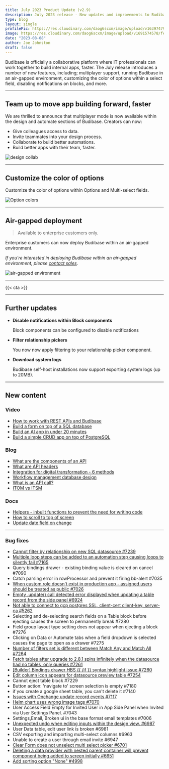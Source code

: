 ```yaml
---
title: July 2023 Product Update (v2.9)
description: July 2023 release - New updates and improvements to Budibase.
type: blog
layout: single
profilePic: https://res.cloudinary.com/daog6scxm/image/upload/v1639747995/cms/joe_illustration_gray_bg_e97wdl.jpg
image: https://res.cloudinary.com/daog6scxm/image/upload/v1691574578/features/design-collab.png
date: "2023-08-08"
author: Joe Johnston
draft: false
---
```


Budibase is officially a collaborative platform where IT professionals can work together to build internal apps, faster. The July release introduces a number of new features, including; multiplayer support, running Budibase in an air-gapped environment, customizing the color of options within a select field, disabling notifications on blocks, and more.

---



## Team up to move app building forward, faster

We are thrilled to announce that multiplayer mode is now available within the design and automate sections of Budibase. Creators can now:

- Give colleagues access to data.
- Invite teammates into your design process.
- Collaborate to build better automations.
- Build better apps with their team, faster.

![design collab](https://res.cloudinary.com/daog6scxm/image/upload/v1691574578/features/design-collab.webp)



---



## Customize the color of options

Customize the color of options within Options and Multi-select fields.

![Option colors](https://res.cloudinary.com/daog6scxm/image/upload/v1691501572/features/select-field_c76g47.webp)





---



## Air-gapped deployment

> Available to enterprise customers only.

Enterprise customers can now deploy Budibase within an air-gapped environment.

*If you're interested in deploying Budibase within an air-gapped environment, please [contact sales](https://budibase.com/contact/).*



![air-gapped environment](https://res.cloudinary.com/daog6scxm/image/upload/v1691582457/features/air_gap_psvdsh.webp)



---



{{< cta >}}


---



## Further updates

- **Disable notifications within Block components**
  
  Block components can be configured to disable notifications
  
- **Filter relationship pickers**
  
  You now now apply filtering to your relationship picker component.
  
- **Download system logs**
  
  Budibase self-host installations now support exporting system logs (up to 20MB).
  
  
  
  

---



## New content

### Video

- [How to work with REST APIs and Budibase](https://youtu.be/zeMVcx59IsE)
- [Build a form on top of a SQL database](https://youtu.be/PZQNxwMk0es)
- [Build an AI app in under 20 minutes](https://youtu.be/64l-sBltgnw)
- [Build a simple CRUD app on top of PostgreSQL](https://youtu.be/X6LgF15NqY0)

### Blog

- [What are the components of an API](https://budibase.com/blog/inside-it/what-are-the-components-of-an-api/)
- [What are API headers](https://budibase.com/blog/inside-it/api-headers/)
- [Integration for digital transformation - 6 methods](https://budibase.com/blog/automation/integration-digital-transformation/)
- [Workflow management database design](https://budibase.com/blog/data/workflow-management-database-design/)
- [What is an API call?](https://budibase.com/blog/app-building/what-is-an-api-call/)
- [ITOM vs ITSM](https://budibase.com/blog/inside-it/itom-vs-itsm/)



### Docs

- [Helpers - inbuilt functions to prevent the need for writing code](https://docs.budibase.com/docs/helpers)
- [How to scroll to top of screen](https://docs.budibase.com/docs/scroll-to-form-field)
- [Update date field on change](https://docs.budibase.com/docs/update-date-field-on-change)

---



### Bug fixes



- [Cannot filter by relationship on new SQL datasource #7239](https://github.com/Budibase/budibase/issues/11089) 
- [Multiple loop steps can be added to an automation step causing loops to silently fail #7165](https://github.com/Budibase/budibase/issues/10961) 
- Query bindings drawer - existing binding value is cleared on cancel #7090 
- Catch parsing error in rowProcessor and prevent it firing bb-alert #7035 
- [When custom role doesn't exist in production app - assigned users should be treated as public #7026](https://github.com/Budibase/budibase/issues/10438) 
- [Empty .update() call detected error displayed when updating a table record from the side panel #6924](https://github.com/Budibase/budibase/issues/10387) 
- [Not able to connect to gcp postgres SSL, client-cert client-key, server-ca #5262](https://github.com/Budibase/budibase/issues/6189) 
- Selecting and de-selecting search fields on a Table block before ejecting causes the screen to permanently break #7280 
- Field group layout type setting does not appear when ejecting a block #7276 
- Clicking on Data or Automate tabs when a field dropdown is selected causes the page to open as a drawer #7275 
- [Number of filters set is different between Match Any and Match All #7264](https://github.com/Budibase/budibase/issues/11175) 
- [Fetch tables after upgrade to 2.8.1 spins infinitely when the datasource had no tables, only queries #7261](https://github.com/Budibase/budibase/issues/11160) 
- [[Builder] Bindings drawer HBS {{ /if }} syntax highlight issue #7260](https://github.com/Budibase/budibase/issues/11158) 
- [Edit column icon appears for datasource preview table #7254](https://github.com/Budibase/budibase/issues/11138) 
- Cannot eject table block #7229 
- Button action: 'navigate to' screen selection is empty #7180 
- if you create a google sheet table, you can't delete it #7140 
- [Issues with Onchange update record events #7117](https://github.com/Budibase/budibase/issues/10693)
- [Helm chart uses wrong image tags #7070](https://github.com/Budibase/budibase/issues/10791) 
- User Access Field Empty for Invited User in App Side Panel when Invited via User Settings Panel. #7043 
- Settings,Email, Broken ui in the base format email templates #7006 
- [Unexpected undo when editing inputs within the design view. #6987](https://github.com/Budibase/budibase/issues/10561) 
- User Data table, edit user link is broken #6981 
- CSV exporting and importing multi-select columns #6963 
- Unable to create a user through email invite #6947 
- [Clear Form does not unselect multi select picker #6701](https://github.com/Budibase/budibase/issues/9882) 
- [Deleting a data provider with nested parent container will prevent component being added to screen initially #6651](https://github.com/Budibase/budibase/issues/9838) 
- [Add sorting option "None" #4998](https://github.com/Budibase/budibase/issues/5395) 